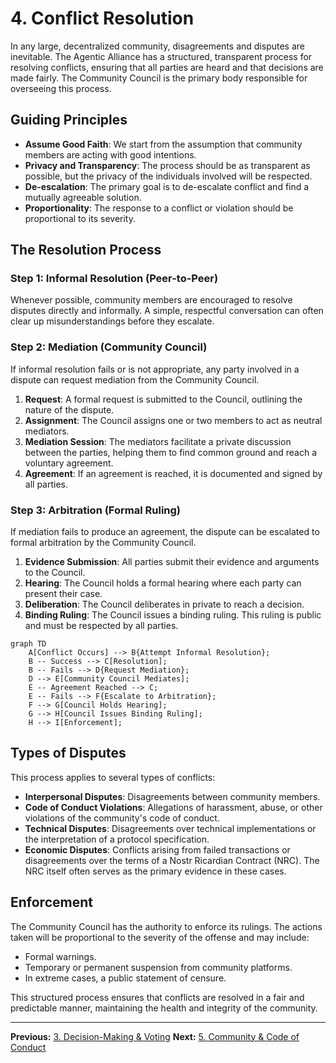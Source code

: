 # 4. Conflict Resolution

In any large, decentralized community, disagreements and disputes are inevitable. The Agentic Alliance has a structured, transparent process for resolving conflicts, ensuring that all parties are heard and that decisions are made fairly. The Community Council is the primary body responsible for overseeing this process.

## Guiding Principles

*   **Assume Good Faith**: We start from the assumption that community members are acting with good intentions.
*   **Privacy and Transparency**: The process should be as transparent as possible, but the privacy of the individuals involved will be respected.
*   **De-escalation**: The primary goal is to de-escalate conflict and find a mutually agreeable solution.
*   **Proportionality**: The response to a conflict or violation should be proportional to its severity.

## The Resolution Process

### Step 1: Informal Resolution (Peer-to-Peer)

Whenever possible, community members are encouraged to resolve disputes directly and informally. A simple, respectful conversation can often clear up misunderstandings before they escalate.

### Step 2: Mediation (Community Council)

If informal resolution fails or is not appropriate, any party involved in a dispute can request mediation from the Community Council.
1.  **Request**: A formal request is submitted to the Council, outlining the nature of the dispute.
2.  **Assignment**: The Council assigns one or two members to act as neutral mediators.
3.  **Mediation Session**: The mediators facilitate a private discussion between the parties, helping them to find common ground and reach a voluntary agreement.
4.  **Agreement**: If an agreement is reached, it is documented and signed by all parties.

### Step 3: Arbitration (Formal Ruling)

If mediation fails to produce an agreement, the dispute can be escalated to formal arbitration by the Community Council.
1.  **Evidence Submission**: All parties submit their evidence and arguments to the Council.
2.  **Hearing**: The Council holds a formal hearing where each party can present their case.
3.  **Deliberation**: The Council deliberates in private to reach a decision.
4.  **Binding Ruling**: The Council issues a binding ruling. This ruling is public and must be respected by all parties.

```mermaid
graph TD
    A[Conflict Occurs] --> B{Attempt Informal Resolution};
    B -- Success --> C[Resolution];
    B -- Fails --> D{Request Mediation};
    D --> E[Community Council Mediates];
    E -- Agreement Reached --> C;
    E -- Fails --> F{Escalate to Arbitration};
    F --> G[Council Holds Hearing];
    G --> H[Council Issues Binding Ruling];
    H --> I[Enforcement];
```

## Types of Disputes

This process applies to several types of conflicts:

*   **Interpersonal Disputes**: Disagreements between community members.
*   **Code of Conduct Violations**: Allegations of harassment, abuse, or other violations of the community's code of conduct.
*   **Technical Disputes**: Disagreements over technical implementations or the interpretation of a protocol specification.
*   **Economic Disputes**: Conflicts arising from failed transactions or disagreements over the terms of a Nostr Ricardian Contract (NRC). The NRC itself often serves as the primary evidence in these cases.

## Enforcement

The Community Council has the authority to enforce its rulings. The actions taken will be proportional to the severity of the offense and may include:
*   Formal warnings.
*   Temporary or permanent suspension from community platforms.
*   In extreme cases, a public statement of censure.

This structured process ensures that conflicts are resolved in a fair and predictable manner, maintaining the health and integrity of the community.

---
**Previous:** [3. Decision-Making & Voting](./03-decision-making-and-voting.md)
**Next:** [5. Community & Code of Conduct](./05-community-and-code-of-conduct.md)